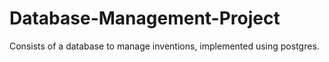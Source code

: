 # Database-Management-Project
Consists of a database to manage inventions, implemented using postgres.
